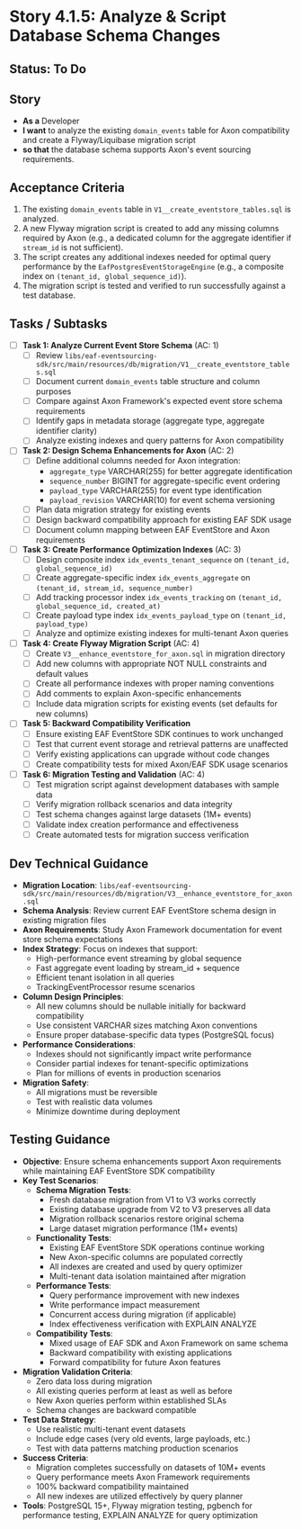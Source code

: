 # Story 4.1.5: Analyze & Script Database Schema Changes

## Status: To Do

## Story

- **As a** Developer
- **I want** to analyze the existing `domain_events` table for Axon compatibility and create a Flyway/Liquibase migration script
- **so that** the database schema supports Axon's event sourcing requirements.

## Acceptance Criteria

1. The existing `domain_events` table in `V1__create_eventstore_tables.sql` is analyzed.
2. A new Flyway migration script is created to add any missing columns required by Axon (e.g., a dedicated column for the aggregate identifier if `stream_id` is not sufficient).
3. The script creates any additional indexes needed for optimal query performance by the `EafPostgresEventStorageEngine` (e.g., a composite index on `(tenant_id, global_sequence_id)`).
4. The migration script is tested and verified to run successfully against a test database.

## Tasks / Subtasks

- [ ] **Task 1: Analyze Current Event Store Schema** (AC: 1)
  - [ ] Review `libs/eaf-eventsourcing-sdk/src/main/resources/db/migration/V1__create_eventstore_tables.sql`
  - [ ] Document current `domain_events` table structure and column purposes
  - [ ] Compare against Axon Framework's expected event store schema requirements
  - [ ] Identify gaps in metadata storage (aggregate type, aggregate identifier clarity)
  - [ ] Analyze existing indexes and query patterns for Axon compatibility

- [ ] **Task 2: Design Schema Enhancements for Axon** (AC: 2)
  - [ ] Define additional columns needed for Axon integration:
    - `aggregate_type` VARCHAR(255) for better aggregate identification
    - `sequence_number` BIGINT for aggregate-specific event ordering
    - `payload_type` VARCHAR(255) for event type identification
    - `payload_revision` VARCHAR(10) for event schema versioning
  - [ ] Plan data migration strategy for existing events
  - [ ] Design backward compatibility approach for existing EAF SDK usage
  - [ ] Document column mapping between EAF EventStore and Axon requirements

- [ ] **Task 3: Create Performance Optimization Indexes** (AC: 3)
  - [ ] Design composite index `idx_events_tenant_sequence` on `(tenant_id, global_sequence_id)`
  - [ ] Create aggregate-specific index `idx_events_aggregate` on `(tenant_id, stream_id, sequence_number)`
  - [ ] Add tracking processor index `idx_events_tracking` on `(tenant_id, global_sequence_id, created_at)`
  - [ ] Create payload type index `idx_events_payload_type` on `(tenant_id, payload_type)`
  - [ ] Analyze and optimize existing indexes for multi-tenant Axon queries

- [ ] **Task 4: Create Flyway Migration Script** (AC: 4)
  - [ ] Create `V3__enhance_eventstore_for_axon.sql` in migration directory
  - [ ] Add new columns with appropriate NOT NULL constraints and default values
  - [ ] Create all performance indexes with proper naming conventions
  - [ ] Add comments to explain Axon-specific enhancements
  - [ ] Include data migration scripts for existing events (set defaults for new columns)

- [ ] **Task 5: Backward Compatibility Verification**
  - [ ] Ensure existing EAF EventStore SDK continues to work unchanged
  - [ ] Test that current event storage and retrieval patterns are unaffected
  - [ ] Verify existing applications can upgrade without code changes
  - [ ] Create compatibility tests for mixed Axon/EAF SDK usage scenarios

- [ ] **Task 6: Migration Testing and Validation** (AC: 4)
  - [ ] Test migration script against development databases with sample data
  - [ ] Verify migration rollback scenarios and data integrity
  - [ ] Test schema changes against large datasets (1M+ events)
  - [ ] Validate index creation performance and effectiveness
  - [ ] Create automated tests for migration success verification

## Dev Technical Guidance

- **Migration Location**: `libs/eaf-eventsourcing-sdk/src/main/resources/db/migration/V3__enhance_eventstore_for_axon.sql`
- **Schema Analysis**: Review current EAF EventStore schema design in existing migration files
- **Axon Requirements**: Study Axon Framework documentation for event store schema expectations
- **Index Strategy**: Focus on indexes that support:
  - High-performance event streaming by global sequence
  - Fast aggregate event loading by stream_id + sequence
  - Efficient tenant isolation in all queries
  - TrackingEventProcessor resume scenarios
- **Column Design Principles**:
  - All new columns should be nullable initially for backward compatibility
  - Use consistent VARCHAR sizes matching Axon conventions
  - Ensure proper database-specific data types (PostgreSQL focus)
- **Performance Considerations**: 
  - Indexes should not significantly impact write performance
  - Consider partial indexes for tenant-specific optimizations
  - Plan for millions of events in production scenarios
- **Migration Safety**: 
  - All migrations must be reversible
  - Test with realistic data volumes
  - Minimize downtime during deployment

## Testing Guidance

- **Objective**: Ensure schema enhancements support Axon requirements while maintaining EAF EventStore SDK compatibility
- **Key Test Scenarios**:
  - **Schema Migration Tests**:
    - Fresh database migration from V1 to V3 works correctly
    - Existing database upgrade from V2 to V3 preserves all data
    - Migration rollback scenarios restore original schema
    - Large dataset migration performance (1M+ events)
  - **Functionality Tests**:
    - Existing EAF EventStore SDK operations continue working
    - New Axon-specific columns are populated correctly
    - All indexes are created and used by query optimizer
    - Multi-tenant data isolation maintained after migration
  - **Performance Tests**:
    - Query performance improvement with new indexes
    - Write performance impact measurement
    - Concurrent access during migration (if applicable)
    - Index effectiveness verification with EXPLAIN ANALYZE
  - **Compatibility Tests**:
    - Mixed usage of EAF SDK and Axon Framework on same schema
    - Backward compatibility with existing applications
    - Forward compatibility for future Axon features
- **Migration Validation Criteria**:
  - Zero data loss during migration
  - All existing queries perform at least as well as before
  - New Axon queries perform within established SLAs
  - Schema changes are backward compatible
- **Test Data Strategy**:
  - Use realistic multi-tenant event datasets
  - Include edge cases (very old events, large payloads, etc.)
  - Test with data patterns matching production scenarios
- **Success Criteria**: 
  - Migration completes successfully on datasets of 10M+ events
  - Query performance meets Axon Framework requirements
  - 100% backward compatibility maintained
  - All new indexes are utilized effectively by query planner
- **Tools**: PostgreSQL 15+, Flyway migration testing, pgbench for performance testing, EXPLAIN ANALYZE for query optimization
